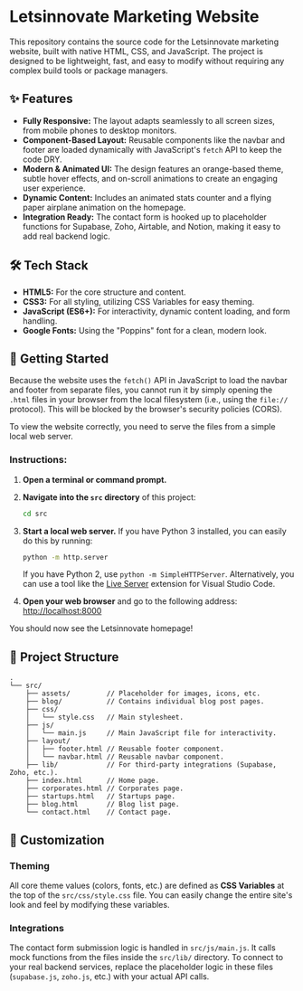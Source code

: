 # Letsinnovate Marketing Website

This repository contains the source code for the Letsinnovate marketing website, built with native HTML, CSS, and JavaScript. The project is designed to be lightweight, fast, and easy to modify without requiring any complex build tools or package managers.

## ✨ Features

-   **Fully Responsive:** The layout adapts seamlessly to all screen sizes, from mobile phones to desktop monitors.
-   **Component-Based Layout:** Reusable components like the navbar and footer are loaded dynamically with JavaScript's `fetch` API to keep the code DRY.
-   **Modern & Animated UI:** The design features an orange-based theme, subtle hover effects, and on-scroll animations to create an engaging user experience.
-   **Dynamic Content:** Includes an animated stats counter and a flying paper airplane animation on the homepage.
-   **Integration Ready:** The contact form is hooked up to placeholder functions for Supabase, Zoho, Airtable, and Notion, making it easy to add real backend logic.

## 🛠️ Tech Stack

-   **HTML5:** For the core structure and content.
-   **CSS3:** For all styling, utilizing CSS Variables for easy theming.
-   **JavaScript (ES6+):** For interactivity, dynamic content loading, and form handling.
-   **Google Fonts:** Using the "Poppins" font for a clean, modern look.

## 🚀 Getting Started

Because the website uses the `fetch()` API in JavaScript to load the navbar and footer from separate files, you cannot run it by simply opening the `.html` files in your browser from the local filesystem (i.e., using the `file://` protocol). This will be blocked by the browser's security policies (CORS).

To view the website correctly, you need to serve the files from a simple local web server.

### Instructions:

1.  **Open a terminal or command prompt.**
2.  **Navigate into the `src` directory** of this project:
    ```sh
    cd src
    ```
3.  **Start a local web server.** If you have Python 3 installed, you can easily do this by running:
    ```sh
    python -m http.server
    ```
    If you have Python 2, use `python -m SimpleHTTPServer`.
    Alternatively, you can use a tool like the [Live Server](https://marketplace.visualstudio.com/items?itemName=ritwickdey.LiveServer) extension for Visual Studio Code.

4.  **Open your web browser** and go to the following address:
    [http://localhost:8000](http://localhost:8000)

You should now see the Letsinnovate homepage!

## 📂 Project Structure

```
.
└── src/
    ├── assets/         // Placeholder for images, icons, etc.
    ├── blog/           // Contains individual blog post pages.
    ├── css/
    │   └── style.css   // Main stylesheet.
    ├── js/
    │   └── main.js     // Main JavaScript file for interactivity.
    ├── layout/
    │   ├── footer.html // Reusable footer component.
    │   └── navbar.html // Reusable navbar component.
    ├── lib/            // For third-party integrations (Supabase, Zoho, etc.).
    ├── index.html      // Home page.
    ├── corporates.html // Corporates page.
    ├── startups.html   // Startups page.
    ├── blog.html       // Blog list page.
    └── contact.html    // Contact page.
```

## 🎨 Customization

### Theming
All core theme values (colors, fonts, etc.) are defined as **CSS Variables** at the top of the `src/css/style.css` file. You can easily change the entire site's look and feel by modifying these variables.

### Integrations
The contact form submission logic is handled in `src/js/main.js`. It calls mock functions from the files inside the `src/lib/` directory. To connect to your real backend services, replace the placeholder logic in these files (`supabase.js`, `zoho.js`, etc.) with your actual API calls. 